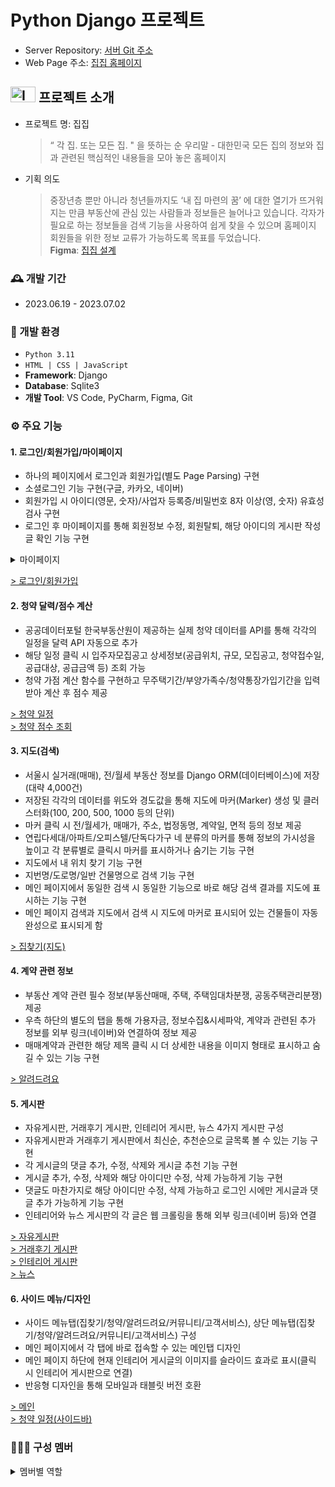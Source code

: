 # Python Django 프로젝트
- Server Repository: <a href="https://github.com/pshho/aws-django.git">서버 Git 주소</a>
- Web Page 주소: <a href="http://ec2-3-37-74-149.ap-northeast-2.compute.amazonaws.com/">집집 홈페이지</a>

## <img src="https://github.com/pshho/team3_django_project/assets/128444203/7531dc8b-c696-4c42-b39c-902f873e9dd9" style="width: 40px; height: 25px;" alt="Image"> 프로젝트 소개
* 프로젝트 명: 집집
  > “ 각 집. 또는 모든 집. " 을 뜻하는 순 우리말 - 대한민국 모든 집의 정보와 집과 관련된 핵심적인 내용들을 모아 놓은 홈페이지
* 기획 의도
  > 중장년층 뿐만 아니라 청년들까지도 ‘내 집 마련의 꿈’ 에 대한 열기가 뜨거워지는 만큼 부동산에 관심 있는 사람들과 정보들은 늘어나고 있습니다.
  > 각자가 필요로 하는 정보들을 검색 기능을 사용하여 쉽게 찾을 수 있으며 홈페이지 회원들을 위한 정보 교류가 가능하도록 목표를 두었습니다.
  > <br>**Figma**: <a href="https://www.figma.com/file/zffQCT0SZ5TDC3JORNaqUA/Project_Django_Team-3?type=whiteboard&node-id=0-1&t=Q6DA7FvR7HepJfcw-0">집집 설계</a>

### :mantelpiece_clock: 개발 기간
- 2023.06.19 - 2023.07.02

### :wrench: 개발 환경
- `Python 3.11`
- `HTML | CSS | JavaScript`
- **Framework**: Django
- **Database**: Sqlite3
- **개발 Tool**: VS Code, PyCharm, Figma, Git

### :gear: 주요 기능
#### 1. 로그인/회원가입/마이페이지
- 하나의 페이지에서 로그인과 회원가입(별도 Page Parsing) 구현
- 소셜로그인 기능 구현(구글, 카카오, 네이버)
- 회원가입 시 아이디(영문, 숫자)/사업자 등록증/비밀번호 8자 이상(영, 숫자) 유효성 검사 구현
- 로그인 후 마이페이지를 통해 회원정보 수정, 회원탈퇴, 해당 아이디의 게시판 작성글 확인 기능 구현
<details>
  <summary>마이페이지</summary>
  <p>
    <img src="https://github.com/pshho/team3_django_project/assets/128444203/8b114c60-a997-4ee5-a1bc-926ebb90d887" alt="MyPage">
    <img src="https://github.com/pshho/team3_django_project/assets/128444203/96c0dabd-ddd4-450a-a4b0-7a65a15eb122" alt="MyPage">
  </p>
</details>

<a href="http://ec2-3-37-74-149.ap-northeast-2.compute.amazonaws.com/common/signin/"> > 로그인/회원가입</a>

#### 2. 청약 달력/점수 계산
- 공공데이터포털 한국부동산원이 제공하는 실제 청약 데이터를 API를 통해 각각의 일정을 달력 API 자동으로 추가
- 해당 일정 클릭 시 입주자모집공고 상세정보(공급위치, 규모, 모집공고, 청약접수일, 공급대상, 공급금액 등) 조회 가능
- 청약 가점 계산 함수를 구현하고 무주택기간/부양가족수/청약통장가입기간을 입력받아 계산 후 점수 제공

<a href="http://ec2-3-37-74-149.ap-northeast-2.compute.amazonaws.com/koreaCalendar/"> > 청약 일정</a><br>
<a href="http://ec2-3-37-74-149.ap-northeast-2.compute.amazonaws.com/calculate/calculate/"> > 청약 점수 조회</a>

#### 3. 지도(검색)
- 서울시 실거래(매매), 전/월세 부동산 정보를 Django ORM(데이터베이스)에 저장(대략 4,000건)
- 저장된 각각의 데이터를 위도와 경도값을 통해 지도에 마커(Marker) 생성 및 클러스터화(100, 200, 500, 1000 등의 단위)
- 마커 클릭 시 전/월세가, 매매가, 주소, 법정동명, 계약일, 면적 등의 정보 제공
- 연립다세대/아파트/오피스텔/단독다가구 네 분류의 마커를 통해 정보의 가시성을 높이고 각 분류별로 클릭시 마커를 표시하거나 숨기는 기능 구현
- 지도에서 내 위치 찾기 기능 구현
- 지번명/도로명/일반 건물명으로 검색 기능 구현
- 메인 페이지에서 동일한 검색 시 동일한 기능으로 바로 해당 검색 결과를 지도에 표시하는 기능 구현
- 메인 페이지 검색과 지도에서 검색 시 지도에 마커로 표시되어 있는 건물들이 자동완성으로 표시되게 함

<a href="http://ec2-3-37-74-149.ap-northeast-2.compute.amazonaws.com/map/"> > 집찾기(지도)</a>

#### 4. 계약 관련 정보
- 부동산 계약 관련 필수 정보(부동산매매, 주택, 주택임대차분쟁, 공동주택관리분쟁) 제공
- 우측 하단의 별도의 탭을 통해 가용자금, 정보수집&시세파악, 계약과 관련된 추가 정보를 외부 링크(네이버)와 연결하여 정보 제공
- 매매계약과 관련한 해당 제목 클릭 시 더 상세한 내용을 이미지 형태로 표시하고 숨길 수 있는 기능 구현

<a href="http://ec2-3-37-74-149.ap-northeast-2.compute.amazonaws.com/information/information/"> > 알려드려요</a>

#### 5. 게시판
- 자유게시판, 거래후기 게시판, 인테리어 게시판, 뉴스 4가지 게시판 구성
- 자유게시판과 거래후기 게시판에서 최신순, 추천순으로 글목록 볼 수 있는 기능 구현
- 각 게시글의 댓글 추가, 수정, 삭제와 게시글 추천 기능 구현
- 게시글 추가, 수정, 삭제와 해당 아이디만 수정, 삭제 가능하게 기능 구현
- 댓글도 마찬가지로 해당 아이디만 수정, 삭제 가능하고 로그인 시에만 게시글과 댓글 추가 가능하게 기능 구현
- 인테리어와 뉴스 게시판의 각 글은 웹 크롤링을 통해 외부 링크(네이버 등)와 연결

<a href="http://ec2-3-37-74-149.ap-northeast-2.compute.amazonaws.com/community/board_free/"> > 자유게시판</a><br>
<a href="http://ec2-3-37-74-149.ap-northeast-2.compute.amazonaws.com/review/review_main/"> > 거래후기 게시판</a><br>
<a href="http://ec2-3-37-74-149.ap-northeast-2.compute.amazonaws.com/interior/"> > 인테리어 게시판</a><br>
<a href="http://ec2-3-37-74-149.ap-northeast-2.compute.amazonaws.com/news/news/"> > 뉴스</a><br>

#### 6. 사이드 메뉴/디자인
- 사이드 메뉴탭(집찾기/청약/알려드려요/커뮤니티/고객서비스), 상단 메뉴탭(집찾기/청약/알려드려요/커뮤니티/고객서비스) 구성
- 메인 페이지에서 각 탭에 바로 접속할 수 있는 메인탭 디자인
- 메인 페이지 하단에 현재 인테리어 게시글의 이미지를 슬라이드 효과로 표시(클릭 시 인테리어 게시판으로 연결)
- 반응형 디자인을 통해 모바일과 태블릿 버전 호환
  
<a href="http://ec2-3-37-74-149.ap-northeast-2.compute.amazonaws.com/"> > 메인</a><br>
<a href="http://ec2-3-37-74-149.ap-northeast-2.compute.amazonaws.com/koreaCalendar/"> > 청약 일정(사이드바)</a>

### :people_holding_hands: 구성 멤버
<details>
  <summary>멤버별 역할</summary>
  <p>
    <img src="https://github.com/pshho/team3_django_project/assets/128444203/fde8351a-6709-4135-9c47-f07718e4d8d4" alt="Member">
  </p>
</details>



